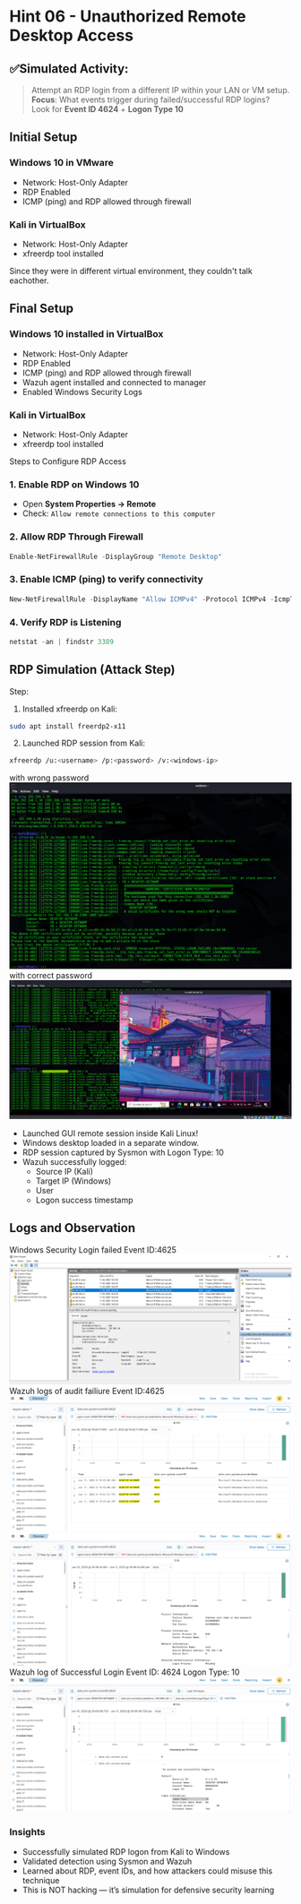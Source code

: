 # Hint 06 - Unauthorized Remote Desktop Access

## ✅Simulated Activity:
> Attempt an RDP login from a different IP within your LAN or VM setup.  
> **Focus**: What events trigger during failed/successful RDP logins?  
> Look for **Event ID 4624** + **Logon Type 10**

##  Initial Setup
### Windows 10 in VMware
- Network: Host-Only Adapter
- RDP Enabled
- ICMP (ping) and RDP allowed through firewall
### Kali in VirtualBox
- Network: Host-Only Adapter
- xfreerdp tool installed

Since they were in different virtual environment, they couldn't talk eachother.
## Final Setup
### Windows 10 installed in VirtualBox
- Network: Host-Only Adapter
- RDP Enabled
- ICMP (ping) and RDP allowed through firewall
- Wazuh agent installed and connected to manager
- Enabled Windows Security Logs
### Kali in VirtualBox
- Network: Host-Only Adapter
- xfreerdp tool installed

Steps to Configure RDP Access

### 1. Enable RDP on Windows 10
- Open **System Properties → Remote**
- Check: `Allow remote connections to this computer`

### 2. Allow RDP Through Firewall
```powershell
Enable-NetFirewallRule -DisplayGroup "Remote Desktop"
```
### 3. Enable ICMP (ping) to verify connectivity
```powershell
New-NetFirewallRule -DisplayName "Allow ICMPv4" -Protocol ICMPv4 -IcmpType 8 -Action Allow
```
### 4. Verify RDP is Listening
```powershell
netstat -an | findstr 3389
```
## RDP Simulation (Attack Step)
Step:
1. Installed xfreerdp on Kali:
```bash
sudo apt install freerdp2-x11
```
2. Launched RDP session from Kali:
```bash
xfreerdp /u:<username> /p:<password> /v:<windows-ip>
```
with wrong password
![](https://github.com/alj-v/cyber-intern-phase-2/blob/main/screenshots/hint06_unauthorized_remote_desktop_access_simulated_kali.png)
with correct password
![](https://github.com/alj-v/cyber-intern-phase-2/blob/main/screenshots/hint06_unauthorized_remote_desktop_accessed.png)
- Launched GUI remote session inside Kali Linux!
- Windows desktop loaded in a separate window.
- RDP session captured by Sysmon with Logon Type: 10
- Wazuh successfully logged:
  - Source IP (Kali)
  - Target IP (Windows)
  - User
  - Logon success timestamp
 
## Logs and Observation
Windows Security Login failed Event ID:4625
![](https://github.com/alj-v/cyber-intern-phase-2/blob/main/screenshots/hint06_unauthorized_remote_desktop_access_security_log_kali.png)
Wazuh logs of audit failiure Event ID:4625
![](https://github.com/alj-v/cyber-intern-phase-2/blob/main/screenshots/hint06_unauthorized_remote_desktop_access_simulation.png)
![](https://github.com/alj-v/cyber-intern-phase-2/blob/main/screenshots/hint06_unauthorized_remote_desktop_access_simulation_log_4625.png)
Wazuh log of Successful Login Event ID: 4624 Logon Type: 10
![](https://github.com/alj-v/cyber-intern-phase-2/blob/main/screenshots/hint06_unauthorized_remote_desktop_access_wazuh_log.png)

### Insights
- Successfully simulated RDP logon from Kali to Windows
- Validated detection using Sysmon and Wazuh
- Learned about RDP, event IDs, and how attackers could misuse this technique
- This is NOT hacking — it’s simulation for defensive security learning


